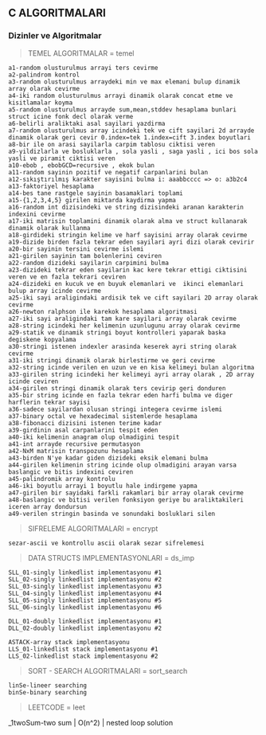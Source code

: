 ## C ALGORITMALARI
### Dizinler ve Algoritmalar

>TEMEL ALGORITMALAR = temel
    
    a1-random olusturulmus arrayi ters cevirme
    a2-palindrom kontrol
    a3-random olusturulmus arraydeki min ve max elemani bulup dinamik array olarak cevirme
    a4-iki random olusturulmus arrayi dinamik olarak concat etme ve kisitlamalar koyma
    a5-random olusturulmus arrayde sum,mean,stddev hesaplama bunlari struct icine fonk decl olarak verme
    a6-belirli araliktaki asal sayilari yazdirma
    a7-random olusturulmus array icindeki tek ve cift sayilari 2d arrayde dinamik olarak geri cevir 0.index=tek 1.index=cift 3.index boyutlari
    a8-bir ile on arasi sayilarla carpim tablosu ciktisi veren
    a9-yildizlarla ve bosluklarla , sola yasli , saga yasli , ici bos sola yasli ve piramit ciktisi veren
    a10-ebob , ebobGCD=recursive , ekok bulan 
    a11-random sayinin pozitif ve negatif carpanlarini bulan
    a12-sıkıştırılmış karakter sayisini bulma i: aaabbcccc => o: a3b2c4
    a13-faktoriyel hesaplama
    a14-bes tane rastgele sayinin basamaklari toplami
    a15-{1,2,3,4,5} girilen miktarda kaydirma yapma
    a16-random int dizisindeki ve string dizisindeki aranan karakterin indexini cevirme
    a17-iki matrisin toplamini dinamik olarak alma ve struct kullanarak dinamik olarak kullanma  
    a18-girdideki stringin kelime ve harf sayisini array olarak cevirme
    a19-dizide birden fazla tekrar eden sayilari ayri dizi olarak cevirir
    a20-bir sayinin tersini cevirme islemi
    a21-girilen sayinin tam bolenlerini ceviren
    a22-random dizideki sayilarin carpimini bulma
    a23-dizideki tekrar eden sayilarin kac kere tekrar ettigi ciktisini veren ve en fazla tekrari ceviren
    a24-dizideki en kucuk ve en buyuk elemanlari ve  ikinci elemanlari bulup array icinde cevirme
    a25-iki sayi araligindaki ardisik tek ve cift sayilari 2D array olarak cevirme
    a26-newton ralphson ile karekok hesaplama algoritmasi
    a27-iki sayi araligindaki tam kare sayilari array olarak cevirme
    a28-string icindeki her kelimenin uzunlugunu array olarak cevirme 
    a29-statik ve dinamik stringi boyut kontrolleri yaparak baska degiskene kopyalama
    a30-stringi istenen indexler arasinda keserek ayri string olarak cevirme
    a31-iki stringi dinamik olarak birlestirme ve geri cevirme
    a32-string icinde verilen en uzun ve en kisa kelimeyi bulan algoritma 
    a33-girilen string icindeki her kelimeyi ayri array olarak , 2D array icinde ceviren
    a34-girilen stringi dinamik olarak ters cevirip geri donduren 
    a35-bir string icinde en fazla tekrar eden harfi bulma ve diger harflerin tekrar sayisi 
    a36-sadece sayilardan olusan stringi integera cevirme islemi    
    a37-binary octal ve hexadecimal sistemlerde hesaplama    
    a38-fibonacci dizisini istenen terime kadar
    a39-girdinin asal carpanlarini tespit eden    
    a40-iki kelimenin anagram olup olmadigini tespit
    a41-int arrayde recursive permutasyon
    a42-NxM matrisin transpozunu hesaplama
    a43-birden N'ye kadar giden dizideki eksik elemani bulma 
    a44-girilen kelimenin string icinde olup olmadigini arayan varsa baslangic ve bitis indexini ceviren 
    a45-palindromik array kontrolu
    a46-iki boyutlu arrayi 1 boyutlu hale indirgeme yapma
    a47-girilen bir sayidaki farkli rakamlari bir array olarak cevirme
    a48-baslangic ve bitisi verilen fonksiyon geriye bu araliktakileri iceren array dondursun
    a49-verilen stringin basinda ve sonundaki bosluklari silen


>SIFRELEME ALGORITMALARI = encrypt
   
    sezar-ascii ve kontrollu ascii olarak sezar sifrelemesi


>DATA STRUCTS IMPLEMENTASYONLARI = ds_imp    

    SLL_01-singly linkedlist implementasyonu #1 
    SLL_02-singly linkedlist implementasyonu #2 
    SLL_03-singly linkedlist implementasyonu #3 
    SLL_04-singly linkedlist implementasyonu #4 
    SLL_05-singly linkedlist implementasyonu #5
    SLL_06-singly linkedlist implementasyonu #6

    DLL_01-doubly linkedlist implementasyonu #1
    DLL_02-doubly linkedlist implementasyonu #2

    ASTACK-array stack implementasyonu
    LLS_01-linkedlist stack implementasyonu #1 
    LLS_02-linkedlist stack implementasyonu #2





>SORT - SEARCH ALGORITMALARI = sort_search

    linSe-lineer searching
    binSe-binary searching


>LEETCODE = leet

   _1twoSum-two sum | O(n^2) | nested loop solution
   
    
